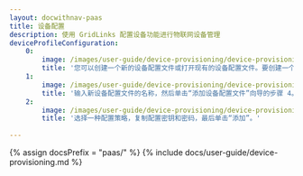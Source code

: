 ```yaml
---
layout: docwithnav-paas
title: 设备配置
description: 使用 GridLinks 配置设备功能进行物联网设备管理
deviceProfileConfiguration:
    0:
        image: /images/user-guide/device-provisioning/device-provisioning-step-1.png 
        title: '您可以创建一个新的设备配置文件或打开现有的设备配置文件。要创建一个新的设备配置文件，您应该打开“设备配置文件”页面，然后单击表头中的“+”图标。'
    1:
        image: /images/user-guide/device-provisioning/device-provisioning-step-2.png 
        title: '输入新设备配置文件的名称，然后单击“添加设备配置文件”向导的步骤 4。在此示例中，我们将使用名称“设备配置测试”。但是，通常这应该是您的设备型号或类似型号。' 
    2:
        image: /images/user-guide/device-provisioning/device-provisioning-step-3.png 
        title: '选择一种配置策略，复制配置密钥和密码，最后单击“添加”。' 
         
---
```


{% assign docsPrefix = "paas/" %}
{% include docs/user-guide/device-provisioning.md %}